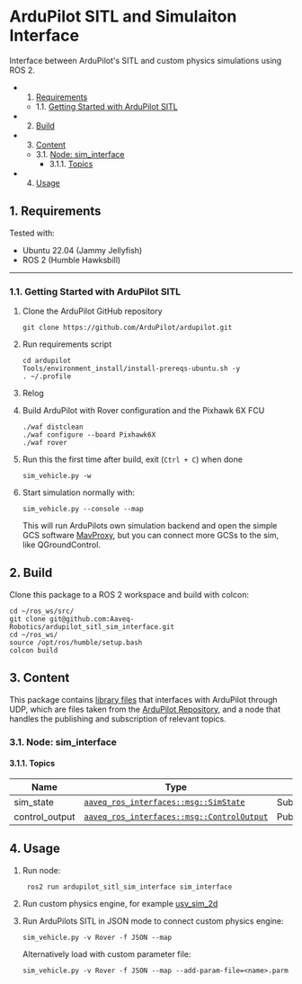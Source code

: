 # ArduPilot SITL and Simulaiton Interface

Interface between ArduPilot's SITL and custom physics simulations using ROS 2.

<!-- vscode-markdown-toc -->
* 1. [Requirements](#Requirements)
	* 1.1. [Getting Started with ArduPilot SITL](#GettingStartedwithArduPilotSITL)
* 2. [Build](#Build)
* 3. [Content](#Content)
	* 3.1. [Node: sim_interface](#Node:sim_interface)
		* 3.1.1. [Topics](#Topics)
* 4. [Usage](#Usage)

<!-- vscode-markdown-toc-config
	numbering=true
	autoSave=true
	/vscode-markdown-toc-config -->
<!-- /vscode-markdown-toc -->

##  1. <a name='Requirements'></a>Requirements
Tested with:
- Ubuntu 22.04 (Jammy Jellyfish)
- ROS 2 (Humble Hawksbill)

---

###  1.1. <a name='GettingStartedwithArduPilotSITL'></a>Getting Started with ArduPilot SITL

1. Clone the ArduPilot GitHub repository
    ```
    git clone https://github.com/ArduPilot/ardupilot.git
    ```

2. Run requirements script
    ```
    cd ardupilot
    Tools/environment_install/install-prereqs-ubuntu.sh -y
    . ~/.profile
    ```

3. Relog

4. Build ArduPilot with Rover configuration and the Pixhawk 6X FCU
    ```
    ./waf distclean
    ./waf configure --board Pixhawk6X
    ./waf rover
    ```

5. Run this the first time after build, exit (`Ctrl + C`) when done
    ```
    sim_vehicle.py -w
    ```

6. Start simulation normally with:
    ```
    sim_vehicle.py --console --map
    ```
    This will run ArduPilots own simulation backend and open the simple GCS software [MavProxy](https://ardupilot.org/mavproxy/), but you can connect more GCSs to the sim, like QGroundControl.


##  2. <a name='Build'></a>Build
Clone this package to a ROS 2 workspace and build with colcon:

```
cd ~/ros_ws/src/
git clone git@github.com:Aaveq-Robotics/ardupilot_sitl_sim_interface.git
cd ~/ros_ws/
source /opt/ros/humble/setup.bash
colcon build
```

##  3. <a name='Content'></a>Content 

This package contains [library files](https://github.com/ArduPilot/ardupilot/tree/master/libraries/SITL/examples/JSON) that interfaces with ArduPilot through UDP, which are files taken from the [ArduPilot Repository](https://github.com/ArduPilot/ardupilot/tree/master), and a node that handles the publishing and subscription of relevant topics.

###  3.1. <a name='Node:sim_interface'></a>Node: sim_interface

####  3.1.1. <a name='Topics'></a>Topics

| Name      |Type   | I/O   |
| ---       | ---   | ---   |
| sim_state | [`aaveq_ros_interfaces::msg::SimState`](https://github.com/Aaveq-Robotics/aaveq_ros_interfaces/blob/main/msg/SimState.msg) | Subscriber |
| control_output | [`aaveq_ros_interfaces::msg::ControlOutput`](https://github.com/Aaveq-Robotics/aaveq_ros_interfaces/blob/main/msg/ControlOutput.msg) | Publisher |

##  4. <a name='Usage'></a>Usage

1. Run node:
    ```
     ros2 run ardupilot_sitl_sim_interface sim_interface
    ```

2. Run custom physics engine, for example [usv_sim_2d](https://github.com/Aaveq-Robotics/usv_sim_2d/tree/main)

3. Run ArduPilots SITL in JSON mode to connect custom physics engine:

    ```
    sim_vehicle.py -v Rover -f JSON --map
    ```
    Alternatively load with custom parameter file:

    ```
    sim_vehicle.py -v Rover -f JSON --map --add-param-file=<name>.parm
    ```